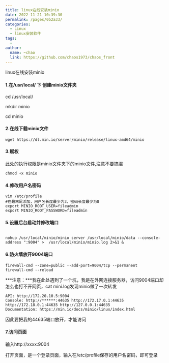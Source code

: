 ```yaml
---
title: linux在线安装minio
date: 2022-11-21 10:39:30
permalink: /pages/0b2a33/
categories:
  - Linux
  - linux安装软件
tags:
  - 
author: 
  name: ~chao
  link: https://github.com/chaos1973/chaos_front
---
```

linux在线安装minio

#### 1.在/usr/local/ 下 创建minio文件夹

cd /usr/local/

mkdir minio

cd minio

#### 2.在线下载minio文件

```
wget https://dl.min.io/server/minio/release/linux-amd64/minio
```

#### 3.赋权

此处的执行权限是minio文件夹下的minio文件,注意不要搞混

```
chmod +x minio
```

#### 4.修改用户名密码

```
vim /etc/profile
#在最末尾添加，用户名长度最少为3，密码长度最少为8
export MINIO_ROOT_USER=fileadmin
export MINIO_ROOT_PASSWORD=fileadmin
```

#### 5.设置后台启动并修改端口

```

nohup /usr/local/minio/minio server /usr/local/minio/data --console-address ":9004" >  /usr/local/minio/minio.log 2>&1 &
```

#### 6.防火墙放开9004端口

```
firewall-cmd --zone=public --add-port=9004/tcp --permanent
firewall-cmd --reload
```

***注意：***我在此处遇到了一个坑，我是在外网连接服务器，访问9004端口却怎么也打不开网页，cat mini.log发现minio做了一次转发

```
API: http://172.20.10.5:9004
Console: http://******:44635 http://172.17.0.1:44635 http://172.18.0.1:44635 http://127.0.0.1:44635
Documentation: https://min.io/docs/minio/linux/index.html

```

因此要把我的44635端口放开，才能访问

#### 7.访问页面

输入http://xxxx:9004

打开页面，是一个登录页面，输入在/etc/profile保存的用户名密码，即可登录